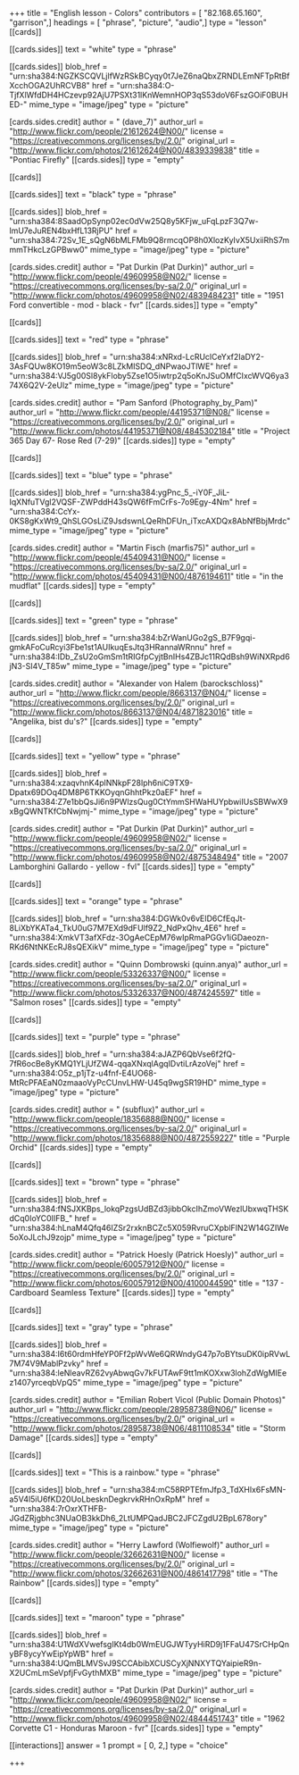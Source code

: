 +++
title = "English lesson - Colors"
contributors = [ "82.168.65.160", "garrison",]
headings = [ "phrase", "picture", "audio",]
type = "lesson"
[[cards]]

[[cards.sides]]
text = "white"
type = "phrase"

[[cards.sides]]
blob_href = "urn:sha384:NGZKSCQVLjlfWzRSkBCyqy0t7JeZ6naQbxZRNDLEmNFTpRtBfXcchOGA2UhRCVB8"
href = "urn:sha384:O-TjfXlWfdDH4HCzevp92AjU7PSXt31lKnWemnHOP3qS53doV6FszGOiF0BUHED-"
mime_type = "image/jpeg"
type = "picture"

[cards.sides.credit]
author = " (dave_7)"
author_url = "http://www.flickr.com/people/21612624@N00/"
license = "https://creativecommons.org/licenses/by/2.0/"
original_url = "http://www.flickr.com/photos/21612624@N00/4839339838"
title = "Pontiac Firefly"
[[cards.sides]]
type = "empty"

[[cards]]

[[cards.sides]]
text = "black"
type = "phrase"

[[cards.sides]]
blob_href = "urn:sha384:8SaadOpSynp02ec0dVw25Q8y5KFjw_uFqLpzF3Q7w-lmU7eJuREN4bxHfL13RjPU"
href = "urn:sha384:72Sv_1E_sQgN6bMLFMb9Q8rmcqOP8h0XlozKyIvX5UxiiRhS7mmmTHkcLzGPBww0"
mime_type = "image/jpeg"
type = "picture"

[cards.sides.credit]
author = "Pat Durkin (Pat Durkin)"
author_url = "http://www.flickr.com/people/49609958@N02/"
license = "https://creativecommons.org/licenses/by-sa/2.0/"
original_url = "http://www.flickr.com/photos/49609958@N02/4839484231"
title = "1951 Ford convertible - mod - black - fvr"
[[cards.sides]]
type = "empty"

[[cards]]

[[cards.sides]]
text = "red"
type = "phrase"

[[cards.sides]]
blob_href = "urn:sha384:xNRxd-LcRUclCeYxf2IaDY2-3AsFQUw8KO19m5eoW3c8LZkMISDQ_dNPwaoJTlWE"
href = "urn:sha384:VJ5g00Sl8ykFloby5Zse1O5iwtrp2q5oKnJSuOMfCIxcWVQ6ya374X6Q2V-2eUlz"
mime_type = "image/jpeg"
type = "picture"

[cards.sides.credit]
author = "Pam Sanford (Photography_by_Pam)"
author_url = "http://www.flickr.com/people/44195371@N08/"
license = "https://creativecommons.org/licenses/by/2.0/"
original_url = "http://www.flickr.com/photos/44195371@N08/4845302184"
title = "Project 365 Day 67- Rose Red (7-29)"
[[cards.sides]]
type = "empty"

[[cards]]

[[cards.sides]]
text = "blue"
type = "phrase"

[[cards.sides]]
blob_href = "urn:sha384:ygPnc_5_-iY0F_JiL-IqXNfuTVgl2VQSF-ZWPddH43sQW6fFmCrFs-7o9Egy-4Nm"
href = "urn:sha384:CcYx-0KS8gKxWt9_QhSLGOsLiZ9JsdswnLQeRhDFUn_iTxcAXDQx8AbNfBbjMrdc"
mime_type = "image/jpeg"
type = "picture"

[cards.sides.credit]
author = "Martin Fisch (marfis75)"
author_url = "http://www.flickr.com/people/45409431@N00/"
license = "https://creativecommons.org/licenses/by-sa/2.0/"
original_url = "http://www.flickr.com/photos/45409431@N00/4876194611"
title = "in the mudflat"
[[cards.sides]]
type = "empty"

[[cards]]

[[cards.sides]]
text = "green"
type = "phrase"

[[cards.sides]]
blob_href = "urn:sha384:bZrWanUGo2gS_B7F9gqi-gmkAFoCuRcyi3Fbe1st1AUIkuqEsJtq3HRannaWRnnu"
href = "urn:sha384:IDb_ZsU2oGmSm1tRIGfpCyjtBnIHs4ZBJc11RQdBsh9WiNXRpd6jN3-SI4V_T85w"
mime_type = "image/jpeg"
type = "picture"

[cards.sides.credit]
author = "Alexander von Halem (barockschloss)"
author_url = "http://www.flickr.com/people/8663137@N04/"
license = "https://creativecommons.org/licenses/by/2.0/"
original_url = "http://www.flickr.com/photos/8663137@N04/4871823016"
title = "Angelika, bist du's?"
[[cards.sides]]
type = "empty"

[[cards]]

[[cards.sides]]
text = "yellow"
type = "phrase"

[[cards.sides]]
blob_href = "urn:sha384:xzaqvhnK4plNNkpF28lph6niC9TX9-Dpatx69DOq4DM8P6TKKOyqnGhhtPkz0aEF"
href = "urn:sha384:Z7e1bbQsJi6n9PWlzsQug0CtYmmSHWaHUYpbwiIUsSBWwX9xBgQWNTKfCbNwjmj-"
mime_type = "image/jpeg"
type = "picture"

[cards.sides.credit]
author = "Pat Durkin (Pat Durkin)"
author_url = "http://www.flickr.com/people/49609958@N02/"
license = "https://creativecommons.org/licenses/by-sa/2.0/"
original_url = "http://www.flickr.com/photos/49609958@N02/4875348494"
title = "2007 Lamborghini Gallardo - yellow - fvl"
[[cards.sides]]
type = "empty"

[[cards]]

[[cards.sides]]
text = "orange"
type = "phrase"

[[cards.sides]]
blob_href = "urn:sha384:DGWk0v6vEID6CfEqJt-8LiXbYKATa4_TkU0uG7M7EXd9dFUlf9Z2_NdPxQhv_4E6"
href = "urn:sha384:XmkVT3afXFdz-3OgAeCEpM76wIpRmaPGGv1iGDaeozn-RKd6NtNKEcRJ8sQEXikV"
mime_type = "image/jpeg"
type = "picture"

[cards.sides.credit]
author = "Quinn Dombrowski (quinn.anya)"
author_url = "http://www.flickr.com/people/53326337@N00/"
license = "https://creativecommons.org/licenses/by-sa/2.0/"
original_url = "http://www.flickr.com/photos/53326337@N00/4874245597"
title = "Salmon roses"
[[cards.sides]]
type = "empty"

[[cards]]

[[cards.sides]]
text = "purple"
type = "phrase"

[[cards.sides]]
blob_href = "urn:sha384:aJAZP6QbVse6f2fQ-7fR6ocBe8yKMQ1YLjUfZW4-qqaXNxqlAgqIDvtiLrAzoVej"
href = "urn:sha384:O5z_p1jTz-u4fnf-E4UO68-MtRcPFAEaN0zmaaoVyPcCUnvLHW-U45q9wgSR19HD"
mime_type = "image/jpeg"
type = "picture"

[cards.sides.credit]
author = " (subflux)"
author_url = "http://www.flickr.com/people/18356888@N00/"
license = "https://creativecommons.org/licenses/by-sa/2.0/"
original_url = "http://www.flickr.com/photos/18356888@N00/4872559227"
title = "Purple Orchid"
[[cards.sides]]
type = "empty"

[[cards]]

[[cards.sides]]
text = "brown"
type = "phrase"

[[cards.sides]]
blob_href = "urn:sha384:fNSJXKBps_lokqPzgsUdBZd3jibbOkcIhZmoVWezlUbxwqTHSKdCq0IoYC0IIFB_"
href = "urn:sha384:hLnaM4Qfq46IZSr2rxknBCZc5X059RvruCXpblFIN2W14GZIWe5oXoJLchJ9zojp"
mime_type = "image/jpeg"
type = "picture"

[cards.sides.credit]
author = "Patrick Hoesly (Patrick Hoesly)"
author_url = "http://www.flickr.com/people/60057912@N00/"
license = "https://creativecommons.org/licenses/by/2.0/"
original_url = "http://www.flickr.com/photos/60057912@N00/4100044590"
title = "137 - Cardboard Seamless Texture"
[[cards.sides]]
type = "empty"

[[cards]]

[[cards.sides]]
text = "gray"
type = "phrase"

[[cards.sides]]
blob_href = "urn:sha384:I6t60rdmHfeYP0Ff2pWvWe6QRWndyG47p7oBYtsuDK0ipRVwL7M74V9MablPzvky"
href = "urn:sha384:leNleavRZ62vyAbwqGv7kFUTAwF9tt1mKOXxw3lohZdWgMIEez1407yrceqbVpQ5"
mime_type = "image/jpeg"
type = "picture"

[cards.sides.credit]
author = "Emilian Robert Vicol (Public Domain Photos)"
author_url = "http://www.flickr.com/people/28958738@N06/"
license = "https://creativecommons.org/licenses/by/2.0/"
original_url = "http://www.flickr.com/photos/28958738@N06/4811108534"
title = "Storm Damage"
[[cards.sides]]
type = "empty"

[[cards]]

[[cards.sides]]
text = "This is a rainbow."
type = "phrase"

[[cards.sides]]
blob_href = "urn:sha384:mC58RPTEfmJfp3_TdXHlx6FsMN-a5V4l5iU6fKD20UoLbesknDegkrvkRHnOxRpM"
href = "urn:sha384:7rOxrXTHFB-JGdZRjgbhc3NUaOB3kkDh6_2LtUMPQadJBC2JFCZgdU2BpL678ory"
mime_type = "image/jpeg"
type = "picture"

[cards.sides.credit]
author = "Herry Lawford (Wolfiewolf)"
author_url = "http://www.flickr.com/people/32662631@N00/"
license = "https://creativecommons.org/licenses/by/2.0/"
original_url = "http://www.flickr.com/photos/32662631@N00/4861417798"
title = "The Rainbow"
[[cards.sides]]
type = "empty"

[[cards]]

[[cards.sides]]
text = "maroon"
type = "phrase"

[[cards.sides]]
blob_href = "urn:sha384:U1WdXVwefsgIKt4db0WmEUGJWTyyHiRD9j1FFaU47SrCHpQnyBF8ycyYwEipYpWB"
href = "urn:sha384:UQmBLMVSvJ9SCCAbibXCUSCyXjNNXYTQYaipieR9n-X2UCmLmSeVpfjFvGythMXB"
mime_type = "image/jpeg"
type = "picture"

[cards.sides.credit]
author = "Pat Durkin (Pat Durkin)"
author_url = "http://www.flickr.com/people/49609958@N02/"
license = "https://creativecommons.org/licenses/by-sa/2.0/"
original_url = "http://www.flickr.com/photos/49609958@N02/4844451743"
title = "1962 Corvette C1 - Honduras Maroon - fvr"
[[cards.sides]]
type = "empty"

[[interactions]]
answer = 1
prompt = [ 0, 2,]
type = "choice"

+++
